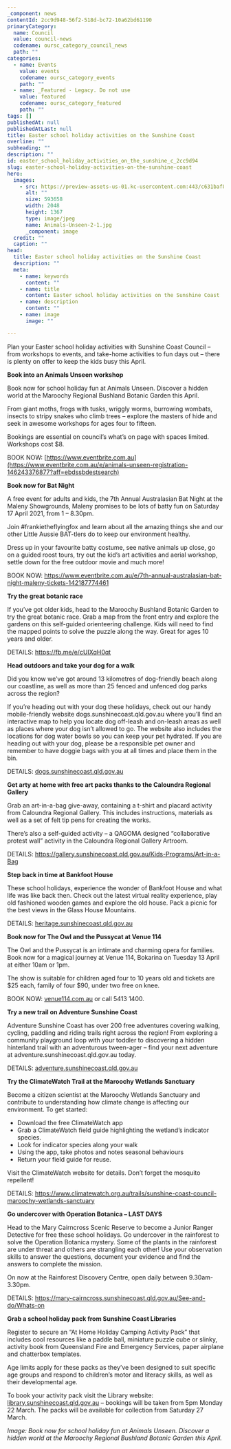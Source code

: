 ```yaml
---
_component: news
contentId: 2cc9d948-56f2-518d-bc72-10a62bd61190
primaryCategory:
  name: Council
  value: council-news
  codename: oursc_category_council_news
  path: ""
categories:
  - name: Events
    value: events
    codename: oursc_category_events
    path: ""
  - name: _Featured - Legacy. Do not use
    value: featured
    codename: oursc_category_featured
    path: ""
tags: []
publishedAt: null
publishedAtLast: null
title: Easter school holiday activities on the Sunshine Coast
overline: ""
subheading: ""
description: ""
id: easter_school_holiday_activities_on_the_sunshine_c_2cc9d94
slug: easter-school-holiday-activities-on-the-sunshine-coast
hero:
  images:
    - src: https://preview-assets-us-01.kc-usercontent.com:443/c631baf8-1b46-001f-580c-d0001b68b4a8/ebbfeeed-1ea1-4bc9-8a2e-7dbc01aa4659/Animals-Unseen-2-1.jpg
      alt: ""
      size: 593658
      width: 2048
      height: 1367
      type: image/jpeg
      name: Animals-Unseen-2-1.jpg
      _component: image
  credit: ""
  caption: ""
head:
  title: Easter school holiday activities on the Sunshine Coast
  description: ""
  meta:
    - name: keywords
      content: ""
    - name: title
      content: Easter school holiday activities on the Sunshine Coast
    - name: description
      content: ""
    - name: image
      image: ""

---
```

Plan your Easter school holiday activities with Sunshine Coast Council – from workshops to events, and take-home activities to fun days out – there is plenty on offer to keep the kids busy this April.

**Book into an Animals Unseen workshop**

Book now for school holiday fun at Animals Unseen. Discover a hidden world at the Maroochy Regional Bushland Botanic Garden this April.

From giant moths, frogs with tusks, wriggly worms, burrowing wombats, insects to stripy snakes who climb trees – explore the masters of hide and seek in awesome workshops for ages four to fifteen.

Bookings are essential on council’s what’s on page with spaces limited. Workshops cost $8.

BOOK NOW: [https://www.eventbrite.com.au](https://www.eventbrite.com.au/e/animals-unseen-registration-146243376877?aff=ebdssbdestsearch)


**Book now for Bat Night**

A free event for adults and kids, the 7th Annual Australasian Bat Night at the Maleny Showgrounds, Maleny promises to be lots of batty fun on Saturday 17 April 2021, from 1 – 8.30pm.

Join #frankietheflyingfox and learn about all the amazing things she and our other Little Aussie BAT-tlers do to keep our environment healthy.

Dress up in your favourite batty costume, see native animals up close, go on a guided roost tours, try out the kid’s art activities and aerial workshop, settle down for the free outdoor movie and much more! 

BOOK NOW: <https://www.eventbrite.com.au/e/7th-annual-australasian-bat-night-maleny-tickets-142187774461>


**Try the great botanic race**

If you’ve got older kids, head to the Maroochy Bushland Botanic Garden to try the great botanic race. Grab a map from the front entry and explore the gardens on this self-guided orienteering challenge. Kids will need to find the mapped points to solve the puzzle along the way. Great for ages 10 years and older.

DETAILS: <https://fb.me/e/cUIXqH0qt>


**Head outdoors and take your dog for a walk**

Did you know we’ve got around 13 kilometres of dog-friendly beach along our coastline, as well as more than 25 fenced and unfenced dog parks across the region?

If you’re heading out with your dog these holidays, check out our handy mobile-friendly website dogs.sunshinecoast.qld.gov.au where you’ll find an interactive map to help you locate dog off-leash and on-leash areas as well as places where your dog isn’t allowed to go. The website also includes the locations for dog water bowls so you can keep your pet hydrated. If you are heading out with your dog, please be a responsible pet owner and remember to have doggie bags with you at all times and place them in the bin.

DETAILS: [dogs.sunshinecoast.qld.gov.au](http://dogs.sunshinecoast.qld.gov.au)


**Get arty at home with free art packs thanks to the Caloundra Regional Gallery**

Grab an art-in-a-bag give-away, containing a t-shirt and placard activity from Caloundra Regional Gallery. This includes instructions, materials as well as a set of felt tip pens for creating the works.

There’s also a self-guided activity – a QAGOMA designed “collaborative protest wall” activity in the Caloundra Regional Gallery Artroom.

DETAILS: <https://gallery.sunshinecoast.qld.gov.au/Kids-Programs/Art-in-a-Bag>


**Step back in time at Bankfoot House**

These school holidays, experience the wonder of Bankfoot House and what life was like back then. Check out the latest virtual reality experience, play old fashioned wooden games and explore the old house. Pack a picnic for the best views in the Glass House Mountains.

DETAILS: [heritage.sunshinecoast.qld.gov.au](https://heritage.sunshinecoast.qld.gov.au/Bankfoot-House)


**Book now for The Owl and the Pussycat at Venue 114**

The Owl and the Pussycat is an intimate and charming opera for families. Book now for a magical journey at Venue 114, Bokarina on Tuesday 13 April at either 10am or 1pm.

The show is suitable for children aged four to 10 years old and tickets are $25 each, family of four $90, under two free on knee.

BOOK NOW: [venue114.com.au](https://venue114.com.au/events/owl-and-pussycat)
&#x20;or call 5413 1400.

**Try a new trail on Adventure Sunshine Coast**

Adventure Sunshine Coast has over 200 free adventures covering walking, cycling, paddling and riding trails right across the region! From exploring a community playground loop with your toddler to discovering a hidden hinterland trail with an adventurous tween-ager – find your next adventure at adventure.sunshinecoast.qld.gov.au today.

DETAILS: [adventure.sunshinecoast.qld.gov.au](https://adventure.sunshinecoast.qld.gov.au/)


**Try the ClimateWatch Trail at the Maroochy Wetlands Sanctuary**

Become a citizen scientist at the Maroochy Wetlands Sanctuary and contribute to understanding how climate change is affecting our environment. To get started:

*   Download the free ClimateWatch app
*   Grab a ClimateWatch field guide highlighting the wetland’s indicator species.
*   Look for indicator species along your walk
*   Using the app, take photos and notes seasonal behaviours
*   Return your field guide for reuse.

Visit the ClimateWatch website for details. Don’t forget the mosquito repellent!

DETAILS: <https://www.climatewatch.org.au/trails/sunshine-coast-council-maroochy-wetlands-sanctuary>


**Go undercover with Operation Botanica – LAST DAYS**

Head to the Mary Cairncross Scenic Reserve to become a Junior Ranger Detective for free these school holidays. Go undercover in the rainforest to solve the Operation Botanica mystery. Some of the plants in the rainforest are under threat and others are strangling each other! Use your observation skills to answer the questions, document your evidence and find the answers to complete the mission.

On now at the Rainforest Discovery Centre, open daily between 9.30am-3.30pm.

DETAILS: <https://mary-cairncross.sunshinecoast.qld.gov.au/See-and-do/Whats-on>


**Grab a school holiday pack from Sunshine Coast Libraries**

Register to secure an “At Home Holiday Camping Activity Pack” that includes cool resources like a paddle ball, miniature puzzle cube or slinky, activity book from Queensland Fire and Emergency Services, paper airplane and chatterbox templates.

Age limits apply for these packs as they’ve been designed to suit specific age groups and respond to children’s motor and literacy skills, as well as their developmental age.

To book your activity pack visit the Library website: [library.sunshinecoast.qld.gov.au](https://library.sunshinecoast.qld.gov.au/)
&#x20;– bookings will be taken from 5pm Monday 22 March. The packs will be available for collection from Saturday 27 March.

*Image: Book now for school holiday fun at Animals Unseen. Discover a hidden world at the Maroochy Regional Bushland Botanic Garden this April.*
